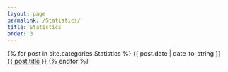 ```yaml
---
layout: page
permalink: /Statistics/
title: Statistics
order: 3
---
```


{% for post in site.categories.Statistics %}
<span>{{ post.date | date_to_string }}</span> &nbsp; <a href="{{ post.url }}">{{ post.title }}</a>
{% endfor %}